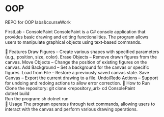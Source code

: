 # OOP
REPO  for OOP labs&amp;courseWork


FirstLab - ConsolePaint
ConsolePaint is a C# console application that provides basic drawing and editing functionalities. The program allows users to manipulate graphical objects using text-based commands.

🔹 Features
Draw Figures – Create various shapes with specified parameters (e.g., position, size, color).
Erase Objects – Remove drawn figures from the canvas.
Move Objects – Change the position of existing figures on the canvas.
Add Background – Set a background for the canvas or specific figures.
Load from File – Restore a previously saved canvas state.
Save Canvas – Export the current drawing to a file.
Undo/Redo Actions – Support for undoing and redoing actions to allow error correction.
🚀 How to Run
Clone the repository: git clone <repository_url>
cd ConsolePaint  
dotnet build  
Run the program: sh dotnet run  
📌 Usage
The program operates through text commands, allowing users to interact with the canvas and perform various drawing operations.
